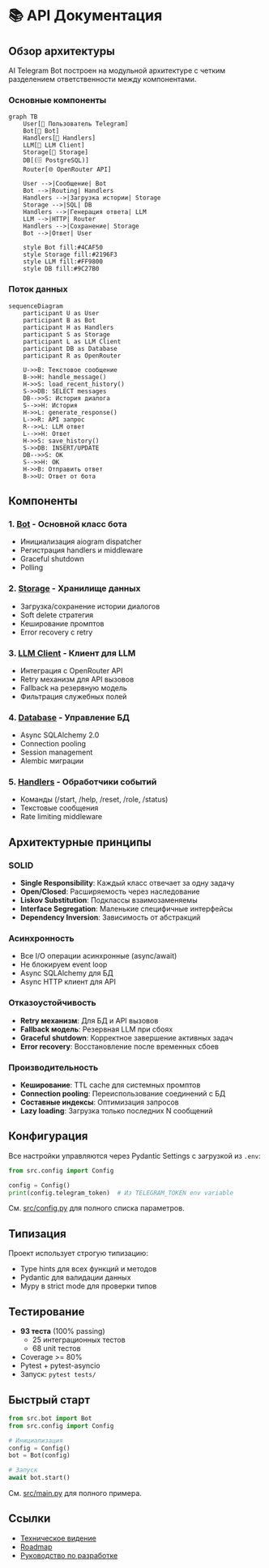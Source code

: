 # 📚 API Документация

## Обзор архитектуры

AI Telegram Bot построен на модульной архитектуре с четким разделением ответственности между компонентами.

### Основные компоненты

```mermaid
graph TB
    User[👤 Пользователь Telegram]
    Bot[🤖 Bot]
    Handlers[📨 Handlers]
    LLM[🧠 LLM Client]
    Storage[💾 Storage]
    DB[(🗄️ PostgreSQL)]
    Router[🌐 OpenRouter API]
    
    User -->|Сообщение| Bot
    Bot -->|Routing| Handlers
    Handlers -->|Загрузка истории| Storage
    Storage -->|SQL| DB
    Handlers -->|Генерация ответа| LLM
    LLM -->|HTTP| Router
    Handlers -->|Сохранение| Storage
    Bot -->|Ответ| User
    
    style Bot fill:#4CAF50
    style Storage fill:#2196F3
    style LLM fill:#FF9800
    style DB fill:#9C27B0
```

### Поток данных

```mermaid
sequenceDiagram
    participant U as User
    participant B as Bot
    participant H as Handlers
    participant S as Storage
    participant L as LLM Client
    participant DB as Database
    participant R as OpenRouter
    
    U->>B: Текстовое сообщение
    B->>H: handle_message()
    H->>S: load_recent_history()
    S->>DB: SELECT messages
    DB-->>S: История диалога
    S-->>H: История
    H->>L: generate_response()
    L->>R: API запрос
    R-->>L: LLM ответ
    L-->>H: Ответ
    H->>S: save_history()
    S->>DB: INSERT/UPDATE
    DB-->>S: OK
    S-->>H: OK
    H->>B: Отправить ответ
    B->>U: Ответ от бота
```

## Компоненты

### 1. [Bot](bot.md) - Основной класс бота
- Инициализация aiogram dispatcher
- Регистрация handlers и middleware
- Graceful shutdown
- Polling

### 2. [Storage](storage.md) - Хранилище данных
- Загрузка/сохранение истории диалогов
- Soft delete стратегия
- Кеширование промптов
- Error recovery с retry

### 3. [LLM Client](llm_client.md) - Клиент для LLM
- Интеграция с OpenRouter API
- Retry механизм для API вызовов
- Fallback на резервную модель
- Фильтрация служебных полей

### 4. [Database](database.md) - Управление БД
- Async SQLAlchemy 2.0
- Connection pooling
- Session management
- Alembic миграции

### 5. [Handlers](handlers.md) - Обработчики событий
- Команды (/start, /help, /reset, /role, /status)
- Текстовые сообщения
- Rate limiting middleware

## Архитектурные принципы

### SOLID
- **Single Responsibility**: Каждый класс отвечает за одну задачу
- **Open/Closed**: Расширяемость через наследование
- **Liskov Substitution**: Подклассы взаимозаменяемы
- **Interface Segregation**: Маленькие специфичные интерфейсы
- **Dependency Inversion**: Зависимость от абстракций

### Асинхронность
- Все I/O операции асинхронные (async/await)
- Не блокируем event loop
- Async SQLAlchemy для БД
- Async HTTP клиент для API

### Отказоустойчивость
- **Retry механизм**: Для БД и API вызовов
- **Fallback модель**: Резервная LLM при сбоях
- **Graceful shutdown**: Корректное завершение активных задач
- **Error recovery**: Восстановление после временных сбоев

### Производительность
- **Кеширование**: TTL cache для системных промптов
- **Connection pooling**: Переиспользование соединений с БД
- **Составные индексы**: Оптимизация запросов
- **Lazy loading**: Загрузка только последних N сообщений

## Конфигурация

Все настройки управляются через Pydantic Settings с загрузкой из `.env`:

```python
from src.config import Config

config = Config()
print(config.telegram_token)  # Из TELEGRAM_TOKEN env variable
```

См. [src/config.py](../../src/config.py) для полного списка параметров.

## Типизация

Проект использует строгую типизацию:
- Type hints для всех функций и методов
- Pydantic для валидации данных
- Mypy в strict mode для проверки типов

## Тестирование

- **93 теста** (100% passing)
  - 25 интеграционных тестов
  - 68 unit тестов
- Coverage >= 80%
- Pytest + pytest-asyncio
- Запуск: `pytest tests/`

## Быстрый старт

```python
from src.bot import Bot
from src.config import Config

# Инициализация
config = Config()
bot = Bot(config)

# Запуск
await bot.start()
```

См. [src/main.py](../../src/main.py) для полного примера.

## Ссылки

- [Техническое видение](../vision.md)
- [Roadmap](../roadmap.md)
- [Руководство по разработке](../../.cursor/rules/conventions.mdc)

